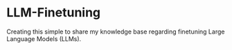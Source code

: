 # LLM-Finetuning
Creating this simple to share my knowledge base regarding finetuning Large Language Models (LLMs).
